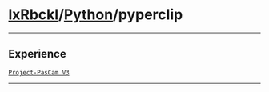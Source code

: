 # [lxRbckl](https://github.com/lxRbckl/lxRbckl/tree/main/README.md)/[Python](https://github.com/lxRbckl/lxRbckl/tree/main/Python)/pyperclip

---

## Experience
[`Project-PasCam V3`](https://github.com/lxRbckl/Project-PasCam/blob/V3/README.md)

---

